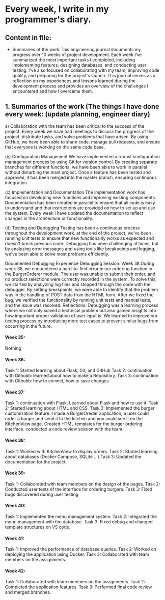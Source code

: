 # **Every week, I write in my programmer's diary.**

## Content in file:
- Summaries of the work
This engineering journal documents my progress over 10 weeks of project development. Each week I've summarized the most important tasks I completed, including implementing features, designing databases, and conducting user testing. I've also focused on collaborating with my team, improving code quality, and preparing for the project's launch. This journal serves as a reflection on my experiences and lessons learned during the development process and provides an overview of the challenges I encountered and how I overcame them.
   
## 1. Summaries of the work (The things I have done every week: (update planning, engineer diary)
a) Collaboration with the team has been critical to the success of the project. Every week we have had meetings to discuss the progress of the project, distribute tasks, and solve problems that have arisen. By using GitHub, we have been able to share code, manage pull requests, and ensure that everyone is working on the same code base.

(b) Configuration Management
We have implemented a robust configuration management process by using Git for version control. By creating separate branches for different functions, we have been able to work in parallel without disturbing the main project. Once a feature has been tested and approved, it has been merged into the master branch, ensuring continuous integration.

(c) Implementation and Documentation
The implementation work has focused on developing new functions and improving existing components. Documentation has been created in parallel to ensure that all code is easy to understand and that instructions are provided on how to set up and use the system. Every week I have updated the documentation to reflect changes in the architecture or functionality.

(d) Testing and Debugging
Testing has been a continuous process throughout the development work. at the end of the project, we've been running unit tests to ensure that new functionality works as expected and doesn't break previous code. Debugging has been challenging at times, but by analyzing error messages and using tools like breakpoints and logging, we've been able to solve most problems efficiently.

Documented Debugging Experience
Debugging Session: Week 38
During week 38, we encountered a hard-to-find error in our ordering function in the BurgerOrderer module. The user was unable to submit their order, and no product selections were correctly recorded in the system. To solve this, we started by analyzing log files and stepped through the code with the debugger. By setting breakpoints, we were able to identify that the problem was in the handling of POST data from the HTML form. After we fixed the bug, we verified the functionality by running unit tests and manual tests, and the issue was resolved.
Reflections:
Debugging was a learning process where we not only solved a technical problem but also gained insights into how important proper validation of user input is. We learned to improve our testing process by introducing more test cases to prevent similar bugs from occurring in the future.

#### Week 35:
Nothing
#### Week 36:
Task 1: Started learning about Flask, Git, and GitHub
Task 2: continuation with Githubb: learned about how to make a Repository.
Task 3: continuation with Githubb: how to commit, how to save changes

#### Week 37:
Task 1: continuation with Flask: Learned about Flask and how to use it.
Task 2: Started learning about HTML and CSS.
Task 3: Implemented the burger customization feature: I made a BurgerOreder application, a user could order a burger 
        and send it to the kitchen and you could see it on the KitchenView page.
        Created HTML templates for the burger ordering interface.
        conducted a code review session with the team.

#### Week 38:
Task 1: Worked with KitchenView to display orders.
Task 2: Started learning about databases (Docker Compose, SQLite ...)
Task 3: Updated the documentation for the project.

#### Week 39:
Task 1: Collaborated with team members on the design of the pages.
Task 2: Conducted user tests of the interface for ordering burgers.
Task 3: Fixed bugs discovered during user testing.

#### Week 40:
Task 1: Implemented the menu management system.
Task 2: Integrated the menu management with the database.
Task 3: Fixed debug and changed template structures on VS code.
#### Week 41:
Task 1: Improved the performance of database queries.
Task 2: Worked on deploying the application using Docker.
Task 3: Collaborated with team members on the assignments.
#### Week 42:
Task 1: Collaborated with team members on the assignments.
Task 2: Completed the application features. 
Task 3: Performed final code review and merged branches.
